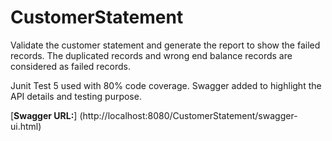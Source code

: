 # CustomerStatement
Validate the customer statement and generate the report to show the failed records.
The duplicated records and wrong end balance records are considered as failed records.

Junit Test 5 used with 80% code coverage. 
Swagger added to highlight the API details and testing purpose.

[**Swagger URL:**] (http://localhost:8080/CustomerStatement/swagger-ui.html)
